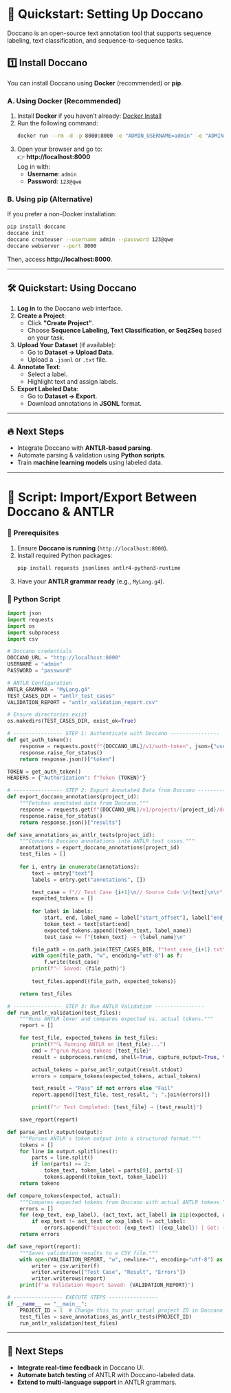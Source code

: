 # 🚀 Quickstart: Setting Up Doccano

Doccano is an open-source text annotation tool that supports sequence labeling, text classification, and sequence-to-sequence tasks.

## **1️⃣ Install Doccano**
You can install Doccano using **Docker** (recommended) or **pip**.

### **A. Using Docker (Recommended)**
1. Install **Docker** if you haven’t already: [Docker Install](https://docs.docker.com/get-docker/)
2. Run the following command:
   ```bash
   docker run --rm -d -p 8000:8000 -e "ADMIN_USERNAME=admin" -e "ADMIN_PASSWORD=123@qwe" doccano/doccano
   ```
3. Open your browser and go to:  
   👉 **http://localhost:8000**  
   Log in with:
   - **Username**: `admin`
   - **Password**: `123@qwe`

### **B. Using pip (Alternative)**
If you prefer a non-Docker installation:
```bash
pip install doccano
doccano init
doccano createuser --username admin --password 123@qwe
doccano webserver --port 8000
```
Then, access **http://localhost:8000**.

---

## **🛠 Quickstart: Using Doccano**
1. **Log in** to the Doccano web interface.
2. **Create a Project**:
   - Click **"Create Project"**.
   - Choose **Sequence Labeling, Text Classification, or Seq2Seq** based on your task.
3. **Upload Your Dataset** (if available):
   - Go to **Dataset → Upload Data**.
   - Upload a `.jsonl` or `.txt` file.
4. **Annotate Text**:
   - Select a label.
   - Highlight text and assign labels.
5. **Export Labeled Data**:
   - Go to **Dataset → Export**.
   - Download annotations in **JSONL** format.

---

## **🔥 Next Steps**
- Integrate Doccano with **ANTLR-based parsing**.
- Automate parsing & validation using **Python scripts**.
- Train **machine learning models** using labeled data.

---

# **📜 Script: Import/Export Between Doccano & ANTLR**

### **🔧 Prerequisites**
1. Ensure **Doccano is running** (`http://localhost:8000`).
2. Install required Python packages:
   ```bash
   pip install requests jsonlines antlr4-python3-runtime
   ```
3. Have your **ANTLR grammar ready** (e.g., `MyLang.g4`).

### **📜 Python Script**
```python
import json
import requests
import os
import subprocess
import csv

# Doccano credentials
DOCCANO_URL = "http://localhost:8000"
USERNAME = "admin"
PASSWORD = "password"

# ANTLR Configuration
ANTLR_GRAMMAR = "MyLang.g4"
TEST_CASES_DIR = "antlr_test_cases"
VALIDATION_REPORT = "antlr_validation_report.csv"

# Ensure directories exist
os.makedirs(TEST_CASES_DIR, exist_ok=True)

# ---------------- STEP 1: Authenticate with Doccano ----------------
def get_auth_token():
    response = requests.post(f"{DOCCANO_URL}/v1/auth-token", json={"username": USERNAME, "password": PASSWORD})
    response.raise_for_status()
    return response.json()["token"]

TOKEN = get_auth_token()
HEADERS = {"Authorization": f"Token {TOKEN}"}

# ---------------- STEP 2: Export Annotated Data from Doccano ----------------
def export_doccano_annotations(project_id):
    """Fetches annotated data from Doccano."""
    response = requests.get(f"{DOCCANO_URL}/v1/projects/{project_id}/docs", headers=HEADERS)
    response.raise_for_status()
    return response.json()["results"]

def save_annotations_as_antlr_tests(project_id):
    """Converts Doccano annotations into ANTLR test cases."""
    annotations = export_doccano_annotations(project_id)
    test_files = []
    
    for i, entry in enumerate(annotations):
        text = entry["text"]
        labels = entry.get("annotations", [])

        test_case = f"// Test Case {i+1}\n// Source Code:\n{text}\n\n"
        expected_tokens = []
        
        for label in labels:
            start, end, label_name = label["start_offset"], label["end_offset"], label["label"]
            token_text = text[start:end]
            expected_tokens.append((token_text, label_name))
            test_case += f"{token_text} -> {label_name}\n"

        file_path = os.path.join(TEST_CASES_DIR, f"test_case_{i+1}.txt")
        with open(file_path, "w", encoding="utf-8") as f:
            f.write(test_case)
        print(f"✅ Saved: {file_path}")
        
        test_files.append((file_path, expected_tokens))

    return test_files

# ---------------- STEP 3: Run ANTLR Validation ----------------
def run_antlr_validation(test_files):
    """Runs ANTLR lexer and compares expected vs. actual tokens."""
    report = []

    for test_file, expected_tokens in test_files:
        print(f"🔍 Running ANTLR on {test_file}...")
        cmd = f"grun MyLang tokens {test_file}"
        result = subprocess.run(cmd, shell=True, capture_output=True, text=True)

        actual_tokens = parse_antlr_output(result.stdout)
        errors = compare_tokens(expected_tokens, actual_tokens)

        test_result = "Pass" if not errors else "Fail"
        report.append([test_file, test_result, "; ".join(errors)])

        print(f"✅ Test Completed: {test_file} → {test_result}")

    save_report(report)

def parse_antlr_output(output):
    """Parses ANTLR's token output into a structured format."""
    tokens = []
    for line in output.splitlines():
        parts = line.split()
        if len(parts) >= 2:
            token_text, token_label = parts[0], parts[-1]
            tokens.append((token_text, token_label))
    return tokens

def compare_tokens(expected, actual):
    """Compares expected tokens from Doccano with actual ANTLR tokens."""
    errors = []
    for (exp_text, exp_label), (act_text, act_label) in zip(expected, actual):
        if exp_text != act_text or exp_label != act_label:
            errors.append(f"Expected: {exp_text} ({exp_label}) | Got: {act_text} ({act_label})")
    return errors

def save_report(report):
    """Saves validation results to a CSV file."""
    with open(VALIDATION_REPORT, "w", newline="", encoding="utf-8") as f:
        writer = csv.writer(f)
        writer.writerow(["Test Case", "Result", "Errors"])
        writer.writerows(report)
    print(f"📊 Validation Report Saved: {VALIDATION_REPORT}")

# ---------------- EXECUTE STEPS ----------------
if __name__ == "__main__":
    PROJECT_ID = 1  # Change this to your actual project ID in Doccano
    test_files = save_annotations_as_antlr_tests(PROJECT_ID)
    run_antlr_validation(test_files)
```

---

## **🎯 Next Steps**
- **Integrate real-time feedback** in Doccano UI.
- **Automate batch testing** of ANTLR with Doccano-labeled data.
- **Extend to multi-language support** in ANTLR grammars.
